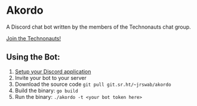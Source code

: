 # Akordo
A Discord chat bot written by the members of the Technonauts chat group.

[Join the Technonauts!](https://discord.gg/A2uuCUr)

## Using the Bot:
1. [Setup your Discord application](https://discordapp.com/developers/applications/)
3. Invite your bot to your server
4. Download the source code `git pull git.sr.ht/~jrswab/akordo`
5. Build the binary: `go build`
6. Run the binary: `./akordo -t <your bot token here>`
